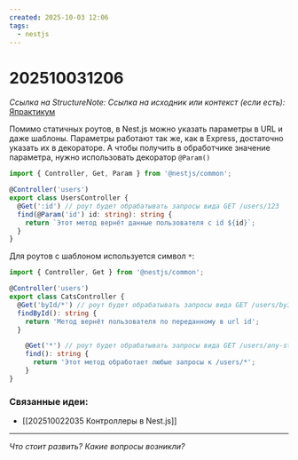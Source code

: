 ```yaml
---
created: 2025-10-03 12:06
tags:
  - nestjs
---
```

# 202510031206
*Ссылка на StructureNote:*
*Ссылка на исходник или контекст (если есть):* [Япрактикум](https://practicum.yandex.ru/learn/backend-nodejs/courses/a4214ab0-2146-4152-b90e-651bf4c7ca5e/sprints/564244/topics/1df920a3-5c6a-4fcd-884c-0f66136c2b56/lessons/c38ca5aa-94de-4791-ab42-75f56d3ae370/)

Помимо статичных роутов, в Nest.js можно указать параметры в URL и даже шаблоны. Параметры работают так же, как в Express, достаточно указать их в декораторе. А чтобы получить в обработчике значение параметра, нужно использовать декоратор `@Param()`
```ts
import { Controller, Get, Param } from '@nestjs/common';

@Controller('users')
export class UsersController {
  @Get(':id') // роут будет обрабатывать запросы вида GET /users/123
  find(@Param('id') id: string): string {
    return `Этот метод вернёт данные пользователя с id ${id}`;
  }
}
```
Для роутов с шаблоном используется символ `*`:
```ts
import { Controller, Get } from '@nestjs/common';

@Controller('users')
export class CatsController {
  @Get('byId/*') // роут будет обрабатывать запросы вида GET /users/byId/any-string
  findById(): string {
    return 'Метод вернёт пользователя по переданному в url id';
  }

    @Get('*') // роут будет обрабатывать запросы вида GET /users/any-string
    find(): string {
      return 'Этот метод обработает любые запросы к /users/*';
    }
}
```



### Связанные идеи:
* [[202510022035 Контроллеры в Nest.js]]
---

*Что стоит развить? Какие вопросы возникли?*